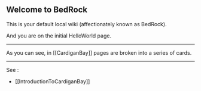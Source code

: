## Welcome to BedRock

This is your default local wiki (affectionately known as BedRock).

And you are on the initial HelloWorld page.

----

As you can see, in [[CardiganBay]] pages are broken into a series of cards. 

----

See :

* [[IntroductionToCardiganBay]]
